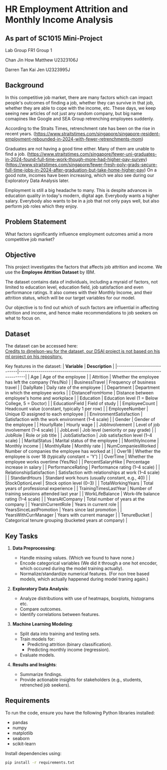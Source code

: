 # HR Employment Attrition and Monthly Income Analysis

## As part of SC1015 Mini-Project
Lab Group FR1 Group 1

Chan Jin How Matthew U2323106J

Darren Tan Kai Jen U2323995J

## Background
In this competitive job market, there are many factors which can impact people's outcomes of finding a job, whether they can survive in that job, whether they are able to cope with the income, etc. These days, we keep seeing new articles of not just any random company, but big name comapines like Google and SEA Group retrenching employees suddenly. 

According to the Straits Times, retrenchment rate has been on the rise in recent years.
(https://www.straitstimes.com/singapore/singapore-resident-employment-rebounded-in-2024-with-fewer-retrenchments-mom)

Graduates are not having a good time either. Many of them are unable to find a job.
(https://www.straitstimes.com/singapore/fewer-uni-graduates-in-2024-found-full-time-work-though-more-had-higher-pay-survey)
(https://www.straitstimes.com/singapore/fewer-fresh-poly-grads-secure-full-time-jobs-in-2024-after-graduation-but-take-home-higher-pay)
On a good note, incomes have been increasing, which we also see during our Exploratory Data Analysis later.

Employment is still a big headache to many. This is despite advances in education quality in today's modern, digital age. Everybody wants a higher salary. Everybody also wants to be in a job that not only pays well, but also perform job roles which they enjoy.

## Problem Statement
What factors significantly influence employment outcomes amid a more competitive job market?

## Objective
This project investigates the factors that affects job attrition and income. We use the **Employee Attrition Dataset** by IBM.

The dataset contains data of individuals, including a myraid of factors, not limited to education level, education field, job satisfaction and even performance ratings. It also comes with their Monthly Income, and their attrition status, which will be our target variables for our model.

Our objective is to find out which of such factors are influential in affecting attrition and income, and hence make recommendations to job seekers on what to focus on.

## Dataset
The dataset can be accessed here:  
[Credits to @nelson-wu for the dataset, our DSAI project is not based on his ml project on his repository.](https://github.com/nelson-wu/employee-attrition-ml/blob/master/WA_Fn-UseC_-HR-Employee-Attrition.csv)

Key features in the dataset:
| **Variable**                | **Description**                                                                 |
|----------------------------|---------------------------------------------------------------------------------|
| Age                        | Age of the employee                                                            |
| Attrition                  | Whether the employee has left the company (Yes/No)                             |
| BusinessTravel             | Frequency of business travel                                                   |
| DailyRate                  | Daily rate of the employee                                                     |
| Department                 | Department in which the employee works                                         |
| DistanceFromHome          | Distance between employee's home and workplace                                 |
| Education                  | Education level (1 = Below College, 5 = Doctor)                                |
| EducationField             | Field of study                                                                 |
| EmployeeCount              | Headcount value (constant, typically 1 per row)                                |
| EmployeeNumber             | Unique ID assigned to each employee                                            |
| EnvironmentSatisfaction    | Satisfaction with the work environment (1–4 scale)                             |
| Gender                     | Gender of the employee                                                         |
| HourlyRate                 | Hourly wage                                                                    |
| JobInvolvement             | Level of job involvement (1–4 scale)                                           |
| JobLevel                   | Job level (seniority or pay grade)                                             |
| JobRole                    | Role or job title                                                              |
| JobSatisfaction            | Job satisfaction level (1–4 scale)                                             |
| MaritalStatus              | Marital status of the employee                                                 |
| MonthlyIncome              | Monthly income                                                                 |
| MonthlyRate                | Monthly rate                                                                   |
| NumCompaniesWorked         | Number of companies the employee has worked at                                 |
| Over18                     | Whether the employee is over 18 (typically constant = 'Y')                     |
| OverTime                   | Whether the employee works overtime (Yes/No)                                   |
| PercentSalaryHike          | Percentage increase in salary                                                  |
| PerformanceRating          | Performance rating (1–4 scale)                                                 |
| RelationshipSatisfaction   | Satisfaction with relationships at work (1–4 scale)                            |
| StandardHours              | Standard work hours (usually constant, e.g., 40)                               |
| StockOptionLevel           | Stock option level (0–3)                                                       |
| TotalWorkingYears          | Total years of professional experience                                         |
| TrainingTimesLastYear      | Number of training sessions attended last year                                 |
| WorkLifeBalance            | Work-life balance rating (1–4 scale)                                           |
| YearsAtCompany             | Total number of years at the company                                           |
| YearsInCurrentRole         | Years in current role                                                          |
| YearsSinceLastPromotion    | Years since last promotion                                                     |
| YearsWithCurrManager       | Years with current manager                                                     |
| TenureBucket               | Categorical tenure grouping (bucketed years at company)                        |

## Key Tasks
1. **Data Preprocessing**:
   - Handle missing values. (Which we found to have none.)
   - Encode categorical variables (We did it through a one hot encoder, which occured during the model training actually).
   - Normalize/standardize numerical features. (For non tree based models, which actually happened during model traning again.)

2. **Exploratory Data Analysis**:
   - Analyze distributions with use of heatmaps, boxplots, histograms etc.
   - Compare outcomes.
   - Identify correlations between features.

3. **Machine Learning Modeling**:
   - Split data into training and testing sets.
   - Train models for:
     - Predicting attrition (binary classification).
     - Predicting monthly income (regression).
   - Evaluate models.

4. **Results and Insights**:
   - Summarize findings.
   - Provide actionable insights for stakeholders (e.g., students, retrenched job seekers).

## Requirements
To run the code, ensure you have the following Python libraries installed:
- pandas
- numpy
- matplotlib
- seaborn
- scikit-learn

Install dependencies using:
```bash
pip install -r requirements.txt
